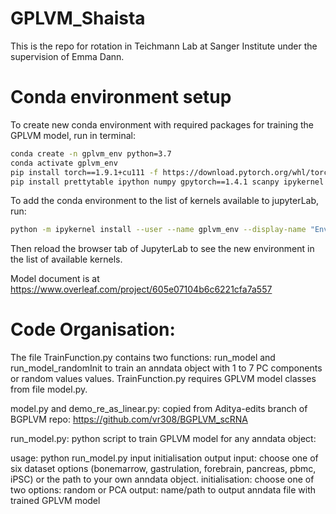 # GPLVM_Shaista
This is the repo for rotation in Teichmann Lab at Sanger Institute under the supervision of Emma Dann. 

# Conda environment setup
To create new conda environment with required packages for training the GPLVM model, run in terminal:
```bash
conda create -n gplvm_env python=3.7 
conda activate gplvm_env 
pip install torch==1.9.1+cu111 -f https://download.pytorch.org/whl/torch_stable.html
pip install prettytable ipython numpy gpytorch==1.4.1 scanpy ipykernel
```
To add the conda environment to the list of kernels available to jupyterLab, run:
```bash
python -m ipykernel install --user --name gplvm_env --display-name "Environment (gplvm_env)"
```
Then reload the browser tab of JupyterLab to see the new environment in the list of available kernels.


Model document is at https://www.overleaf.com/project/605e07104b6c6221cfa7a557

# Code Organisation:

The file TrainFunction.py contains two functions: run_model and run_model_randomInit to train an anndata object with 1 to 7 PC components or random values values. TrainFunction.py requires GPLVM model classes from file model.py.

model.py and demo_re_as_linear.py: copied from Aditya-edits branch of BGPLVM repo: https://github.com/vr308/BGPLVM_scRNA


run_model.py: python script to train GPLVM model for any anndata object: 

usage: python run_model.py input initialisation output 
input: choose one of six dataset options (bonemarrow, gastrulation, forebrain, pancreas, pbmc, iPSC) or the path to your own anndata object.
initialisation: choose one of two options: random or PCA
output: name/path to output anndata file with trained GPLVM model